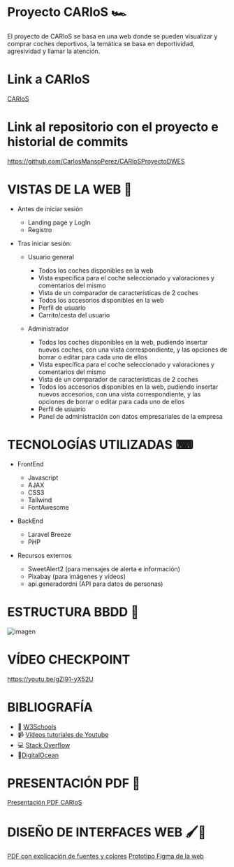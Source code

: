 # Proyecto CARloS 🏎
El proyecto de CARloS se basa en una web donde se pueden visualizar y comprar coches deportivos, la temática se basa en deportividad, agresividad y llamar la atención.

# Link a CARloS
[CARloS](http://carlosmanso.es)

# Link al repositorio con el proyecto e historial de commits
https://github.com/CarlosMansoPerez/CARloSProyectoDWES

# VISTAS DE LA WEB 👀

  - Antes de iniciar sesión  
    - Landing page y LogIn
    - Registro

  - Tras iniciar sesión:
    - Usuario general
      - Todos los coches disponibles en la web
      - Vista específica para el coche seleccionado y valoraciones y comentarios del mismo
      - Vista de un comparador de características de 2 coches
      - Todos los accesorios disponibles en la web
      - Perfil de usuario
      - Carrito/cesta del usuario

    - Administrador
      - Todos los coches disponibles en la web, pudiendo insertar nuevos coches, con una vista correspondiente,
        y las opciones de borrar o editar para cada uno de ellos
      - Vista específica para el coche seleccionado y valoraciones y comentarios del mismo
      - Vista de un comparador de características de 2 coches
      - Todos los accesorios disponibles en la web, pudiendo insertar nuevos accesorios, con una vista correspondiente,
        y las opciones de borrar o editar para cada uno de ellos
      - Perfil de usuario
      - Panel de administración con datos empresariales de la empresa
  
 # TECNOLOGÍAS UTILIZADAS ⌨
 
  - FrontEnd
    - Javascript
    - AJAX
    - CSS3
    - Tailwind
    - FontAwesome
      
  - BackEnd
    - Laravel Breeze
    - PHP

  - Recursos externos 
    - SweetAlert2 (para mensajes de alerta e información)
    - Pixabay (para imágenes y vídeos)
    - api.generadordni (API para datos de personas)


 # ESTRUCTURA BBDD 💾
![imagen](https://github.com/CarlosMansoPerez/ProyectoCARloS/assets/91953208/1fcd14ef-775d-490c-8066-541c5b377594)

 # VÍDEO CHECKPOINT 
 https://youtu.be/gZI91-yX52U

 # BIBLIOGRAFÍA 
- 📗 [W3Schools](https://www.w3schools.com/)
- 📹 [Vídeos tutoriales de Youtube](https://www.youtube.com/)
- 💻 [Stack Overflow](https://stackoverflow.com/)
- 📖[DigitalOcean](https://digitalocean.com/)

# PRESENTACIÓN PDF 📄
[Presentación PDF CARloS](https://drive.google.com/file/d/1fBKqmRUxpo4npbnCRp1cImQxDU7_BMMn/view?usp=drive_link/)

# DISEÑO DE INTERFACES WEB 🖌️🎨
[PDF con explicación de fuentes y colores](https://docs.google.com/document/d/1j11s12u17NoM6KrGMWZ3YhBP3xJ_9WFEagxcUW4YVMQ/edit?usp=drive_link)
[Prototipo Figma de la web](https://www.figma.com/file/xetEgNlccgGXd1XnjB7PLJ/Figma-Proyecto-Final?type=design&node-id=0%3A1&t=WGfTVjsv5zlpf0AS-1)
